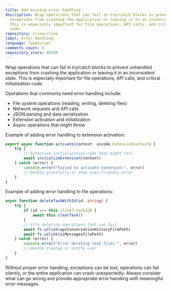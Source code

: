 ```yaml
---
title: Add missing error handling
description: Wrap operations that can fail in try/catch blocks to prevent unhandled
  exceptions from crashing the application or leaving it in an inconsistent state.
  This is especially important for file operations, API calls, and critical initialization
  code.
repository: cline/cline
label: Error Handling
language: TypeScript
comments_count: 5
repository_stars: 48299
---
```


Wrap operations that can fail in try/catch blocks to prevent unhandled exceptions from crashing the application or leaving it in an inconsistent state. This is especially important for file operations, API calls, and critical initialization code.

Operations that commonly need error handling include:
- File system operations (reading, writing, deleting files)
- Network requests and API calls
- JSON parsing and data serialization
- Extension activation and initialization
- Async operations that might throw

Example of adding error handling to extension activation:
```typescript
export async function activate(context: vscode.ExtensionContext) {
    try {
        // Extension initialization code that might fail
        await initializeExtension(context)
    } catch (error) {
        console.error("Failed to activate extension:", error)
        // Handle gracefully or show user-friendly error
    }
}
```

Example of adding error handling to file operations:
```typescript
async function deleteTaskWithId(id: string) {
    try {
        if (id === this.cline?.taskId) {
            await this.clearTask()
        }
        // File deletion operations that can fail
        await fs.unlink(apiConversationHistoryFilePath)
        await fs.unlink(uiMessagesFilePath)
    } catch (error) {
        console.error("Error deleting task files:", error)
        // Handle cleanup or notify user
    }
}
```

Without proper error handling, exceptions can be lost, operations can fail silently, or the entire application can crash unexpectedly. Always consider what can go wrong and provide appropriate error handling with meaningful error messages.